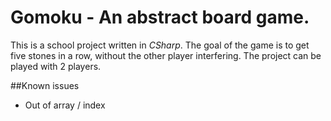 # Gomoku - An abstract board game.
This is a school project written in *CSharp*. The goal of the game is to get five stones in a row, without the other player interfering. The project can be played with 2 players.

##Known issues
- Out of array / index
